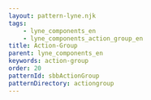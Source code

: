 ```yaml
---
layout: pattern-lyne.njk
tags: 
    - lyne_components_en
    - lyne_components_action_group_en
title: Action-Group
parent: lyne_components_en
keywords: action-group
order: 20
patternId: sbbActionGroup
patternDirectory: actiongroup
---
```

